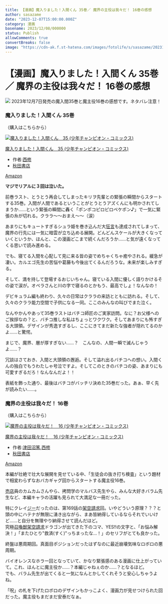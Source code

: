 ```yaml
---
title: 【漫画】魔入りました！入間くん 35巻／ 魔界の主役は我々だ！ 16巻の感想
author: sasazame
date: "2023-12-07T15:00:00.000Z"
category: 漫画
basename: 2023/12/08/000000
status: Publish
allowComments: true
convertBreaks: false
image: "https://cdn-ak.f.st-hatena.com/images/fotolife/s/sasazame/20231207/20231207174450.png"
---
```

# 【漫画】魔入りました！入間くん 35巻／ 魔界の主役は我々だ！ 16巻の感想

![](https://cdn-ak.f.st-hatena.com/images/fotolife/s/sasazame/20231207/20231207174450.png) 2023年12月7日発売の魔入間35巻と魔主役16巻の感想です。ネタバレ注意！

<!-- Extended Body -->

### 魔入りました！入間くん 35巻

（購入はこちらから）

[![魔入りました！入間くん　35 (少年チャンピオン・コミックス)](https://m.media-amazon.com/images/I/51cmiHogLAL._SL500_.jpg "魔入りました！入間くん　35 (少年チャンピオン・コミックス)")](https://www.amazon.co.jp/dp/B0CM3BMBX7?tag=mochig08-22&linkCode=ogi&th=1&psc=1)

[魔入りました！入間くん　35 (少年チャンピオン・コミックス)](https://www.amazon.co.jp/dp/B0CM3BMBX7?tag=mochig08-22&linkCode=ogi&th=1&psc=1)

-   作者:[西修](https://d.hatena.ne.jp/keyword/%C0%BE%BD%A4)
-   [秋田書店](https://d.hatena.ne.jp/keyword/%BD%A9%C5%C4%BD%F1%C5%B9)

[Amazon](https://www.amazon.co.jp/dp/B0CM3BMBX7?tag=mochig08-22&linkCode=ogi&th=1&psc=1)

**マジでリアルに３回は泣いた。**

前巻ラスト、とうとう再会してしまったキリヲ先輩との緊張の瞬間からスタートする35巻。入間が人間であるということがとうとうアズくんにも明かされてしまうか……という緊張の瞬間に轟く「ポンポコピロピロペケポン♪」で一気に緊張の糸が切れる。クララ～～おまえ～～（涙）

あまりにもキュートすぎるシュラ姫を巻き込んだ大[狂言](https://d.hatena.ne.jp/keyword/%B6%B8%B8%C0)も達成されてしまって、魔界の行先には一気に暗雲が立ち込める展開。どんどんスケールが大きくなっていくというか、ほんと、この漫画どこまで続くんだろうか……と気が遠くなってくる思いで読み進める。

でも、寝てる入間を心配して見に来る皆の姿でめちゃくちゃ癒やされる。緩急が凄い。カルエゴ先生の苦悩や葛藤も今後出てくるんだろうな。未来が楽しみすぎる。

そして、満を持して登場するおじいちゃん。寝ている入間に優しく語りかけるその姿で涙が。オペラさんと川の字で寝るのとかもう、最高でしょ！なんなの！

  

デビキュラム編も終わり、久々の日常はクララの来訪とともに訪れる。そして、久々のクララ能力空間で子供になる一同。ここのみんなの叫びでまた泣く。

なんやかんやあって35巻ラストはバチコ師匠のご実家訪問。なに？お父様へのご挨拶なの？と、バチコ推しな私はちょっとワクワク。そしてあまりにも怖すぎる大頭領。デザインが秀逸すぎるし、ここにきてまだ新たな強者が隠れてるのかよ……と驚愕。

  

まじで、魔界、層が厚すぎない……？　こんなの、人間一瞬で滅んじゃうよ……？

  

冗談はさておき、入間と大頭領の邂逅。そして溢れ出るバチコへの想い。入間くんの独白でもうわたしゃ号泣ですよ。そしてこのときのバチコの姿、あまりにも可愛すぎるだろ！なんなんだよ！！

表紙を飾った通り、最後はバチコがバッチリ決めた35巻だった。あぁ、早く先が読みたい……。

  

### 魔界の主役は我々だ！ 16巻

（購入はこちらから）

[![魔界の主役は我々だ！　16 (少年チャンピオン・コミックス)](https://m.media-amazon.com/images/I/51oix+R03TL._SL500_.jpg "魔界の主役は我々だ！　16 (少年チャンピオン・コミックス)")](https://www.amazon.co.jp/dp/B0CM36S2TC?tag=mochig08-22&linkCode=ogi&th=1&psc=1)

[魔界の主役は我々だ！　16 (少年チャンピオン・コミックス)](https://www.amazon.co.jp/dp/B0CM36S2TC?tag=mochig08-22&linkCode=ogi&th=1&psc=1)

-   作者:[津田沼篤](https://d.hatena.ne.jp/keyword/%C4%C5%C5%C4%BE%C2%C6%C6),[西修](https://d.hatena.ne.jp/keyword/%C0%BE%BD%A4)
-   [秋田書店](https://d.hatena.ne.jp/keyword/%BD%A9%C5%C4%BD%F1%C5%B9)

[Amazon](https://www.amazon.co.jp/dp/B0CM36S2TC?tag=mochig08-22&linkCode=ogi&th=1&psc=1)

本編が壮絶で壮大な展開を見せている中、「生徒会の抜き打ち検査」という題材で相変わらずなおバカギャグ回からスタートする魔主役16巻。

[売店](https://d.hatena.ne.jp/keyword/%C7%E4%C5%B9)員のカムカムさんやら、拷問学のマルバス先生やら、みんな大好きバラム先生など、本編キャラの活躍も見られて大満足な一冊だった。

特にクレイ[ジー](https://d.hatena.ne.jp/keyword/%A5%B8%A1%BC)だったのは、第169話の[架空請求](https://d.hatena.ne.jp/keyword/%B2%CD%B6%F5%C0%C1%B5%E1)回。いやどういう原理？？？と頭の中にハテナが無限に湧き出ながら、まあ皆納得しているならそれでいいけど……と自分を無理やり納得させて読んだほど。  
究極[召喚獣](https://d.hatena.ne.jp/keyword/%BE%A4%B4%AD%BD%C3)[架空請求](https://d.hatena.ne.jp/keyword/%B2%CD%B6%F5%C0%C1%B5%E1)ドラゴンが出てきた下のコマ、YES!!の文字と、「お悩み解決！」「またひとり"救済(すく)"っちまったな…！」のセリフがとても良かった。

  

終盤は悪周期回。真面目ポジションだったはずなのに最近崩壊気味なロボロの悪周期。

バイオレンスなホラー回となっていて、かなり緊張感のある漫画に仕上がっていて。これ、ほんとに魔主役か……？本編じゃねぇのか……？となるほど。  
でも、バラム先生が出てくると一気になんとかしてくれそうと安心しちゃうよね。

「呪」の札を下げたロボロのデザインもかっこよく、漫画力が見せつけられた回だった。魔主役もまだまだ安泰だなぁ。